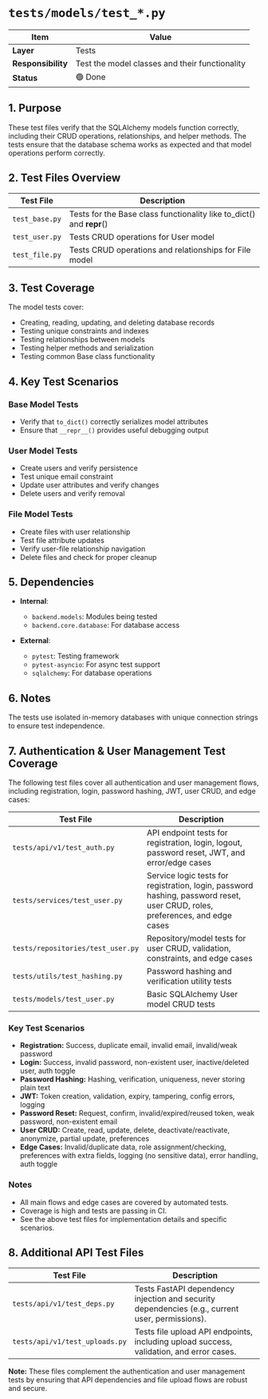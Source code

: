 # `tests/models/test_*.py`

| Item | Value |
|------|-------|
| **Layer** | Tests |
| **Responsibility** | Test the model classes and their functionality |
| **Status** | 🟢 Done |

## 1. Purpose  
These test files verify that the SQLAlchemy models function correctly, including their CRUD operations, relationships, and helper methods. The tests ensure that the database schema works as expected and that model operations perform correctly.

## 2. Test Files Overview

| Test File | Description |
|-----------|-------------|
| `test_base.py` | Tests for the Base class functionality like to_dict() and __repr__() |
| `test_user.py` | Tests CRUD operations for User model |
| `test_file.py` | Tests CRUD operations and relationships for File model |

## 3. Test Coverage

The model tests cover:

- Creating, reading, updating, and deleting database records
- Testing unique constraints and indexes
- Testing relationships between models
- Testing helper methods and serialization
- Testing common Base class functionality

## 4. Key Test Scenarios

### Base Model Tests
- Verify that `to_dict()` correctly serializes model attributes
- Ensure that `__repr__()` provides useful debugging output

### User Model Tests
- Create users and verify persistence
- Test unique email constraint
- Update user attributes and verify changes
- Delete users and verify removal

### File Model Tests
- Create files with user relationship
- Test file attribute updates
- Verify user-file relationship navigation
- Delete files and check for proper cleanup

## 5. Dependencies  

- **Internal**:
  - `backend.models`: Modules being tested
  - `backend.core.database`: For database access
  
- **External**:
  - `pytest`: Testing framework
  - `pytest-asyncio`: For async test support
  - `sqlalchemy`: For database operations

## 6. Notes
The tests use isolated in-memory databases with unique connection strings to ensure test independence.

## 7. Authentication & User Management Test Coverage

The following test files cover all authentication and user management flows, including registration, login, password hashing, JWT, user CRUD, and edge cases:

| Test File | Description |
|-----------|-------------|
| `tests/api/v1/test_auth.py` | API endpoint tests for registration, login, logout, password reset, JWT, and error/edge cases |
| `tests/services/test_user.py` | Service logic tests for registration, login, password hashing, password reset, user CRUD, roles, preferences, and edge cases |
| `tests/repositories/test_user.py` | Repository/model tests for user CRUD, validation, constraints, and edge cases |
| `tests/utils/test_hashing.py` | Password hashing and verification utility tests |
| `tests/models/test_user.py` | Basic SQLAlchemy User model CRUD tests |

### Key Test Scenarios
- **Registration:** Success, duplicate email, invalid email, invalid/weak password
- **Login:** Success, invalid password, non-existent user, inactive/deleted user, auth toggle
- **Password Hashing:** Hashing, verification, uniqueness, never storing plain text
- **JWT:** Token creation, validation, expiry, tampering, config errors, logging
- **Password Reset:** Request, confirm, invalid/expired/reused token, weak password, non-existent email
- **User CRUD:** Create, read, update, delete, deactivate/reactivate, anonymize, partial update, preferences
- **Edge Cases:** Invalid/duplicate data, role assignment/checking, preferences with extra fields, logging (no sensitive data), error handling, auth toggle

### Notes
- All main flows and edge cases are covered by automated tests.
- Coverage is high and tests are passing in CI.
- See the above test files for implementation details and specific scenarios.

## 8. Additional API Test Files

| Test File | Description |
|-----------|-------------|
| `tests/api/v1/test_deps.py` | Tests FastAPI dependency injection and security dependencies (e.g., current user, permissions). |
| `tests/api/v1/test_uploads.py` | Tests file upload API endpoints, including upload success, validation, and error cases. |

**Note:** These files complement the authentication and user management tests by ensuring that API dependencies and file upload flows are robust and secure.
